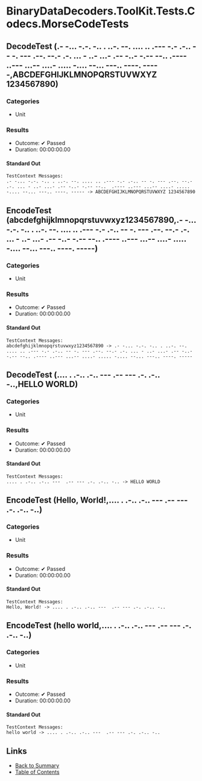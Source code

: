 # BinaryDataDecoders.ToolKit.Tests.Codecs.MorseCodeTests

## DecodeTest (.- -... -.-. -.. . ..-. --. .... .. .--- -.- .-.. -- -. --- .--. --.- .-. ... - ..- ...- .-- -..- -.-- --..  .---- ..--- ...-- ....- ..... -.... --... ---.. ----. -----,ABCDEFGHIJKLMNOPQRSTUVWXYZ 1234567890)

### Categories

* Unit

### Results

* Outcome: ✔ Passed
* Duration: 00:00:00.00

#### Standard Out

```
TestContext Messages:
.- -... -.-. -.. . ..-. --. .... .. .--- -.- .-.. -- -. --- .--. --.- .-. ... - ..- ...- .-- -..- -.-- --..  .---- ..--- ...-- ....- ..... -.... --... ---.. ----. ----- -> ABCDEFGHIJKLMNOPQRSTUVWXYZ 1234567890
```

## EncodeTest (abcdefghijklmnopqrstuvwxyz1234567890,.- -... -.-. -.. . ..-. --. .... .. .--- -.- .-.. -- -. --- .--. --.- .-. ... - ..- ...- .-- -..- -.-- --.. .---- ..--- ...-- ....- ..... -.... --... ---.. ----. -----)

### Categories

* Unit

### Results

* Outcome: ✔ Passed
* Duration: 00:00:00.00

#### Standard Out

```
TestContext Messages:
abcdefghijklmnopqrstuvwxyz1234567890 -> .- -... -.-. -.. . ..-. --. .... .. .--- -.- .-.. -- -. --- .--. --.- .-. ... - ..- ...- .-- -..- -.-- --.. .---- ..--- ...-- ....- ..... -.... --... ---.. ----. -----
```

## DecodeTest (.... . .-.. .-.. ---  .-- --- .-. .-.. -..,HELLO WORLD)

### Categories

* Unit

### Results

* Outcome: ✔ Passed
* Duration: 00:00:00.00

#### Standard Out

```
TestContext Messages:
.... . .-.. .-.. ---  .-- --- .-. .-.. -.. -> HELLO WORLD
```

## EncodeTest (Hello, World!,.... . .-.. .-.. ---  .-- --- .-. .-.. -..)

### Categories

* Unit

### Results

* Outcome: ✔ Passed
* Duration: 00:00:00.00

#### Standard Out

```
TestContext Messages:
Hello, World! -> .... . .-.. .-.. ---  .-- --- .-. .-.. -..
```

## EncodeTest (hello world,.... . .-.. .-.. ---  .-- --- .-. .-.. -..)

### Categories

* Unit

### Results

* Outcome: ✔ Passed
* Duration: 00:00:00.00

#### Standard Out

```
TestContext Messages:
hello world -> .... . .-.. .-.. ---  .-- --- .-. .-.. -..
```

## Links

* [Back to Summary](../Summary.md)
* [Table of Contents](../../TOC.md)
